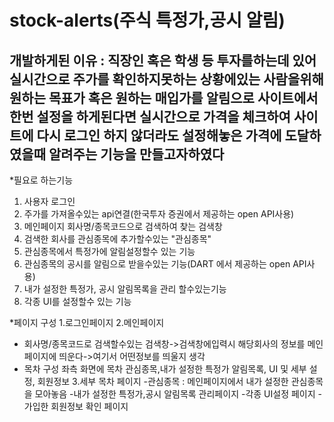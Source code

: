 # stock-alerts(주식 특정가,공시 알림)
## 개발하게된 이유 : 직장인 혹은 학생 등 투자를하는데 있어 실시간으로 주가를 확인하지못하는 상황에있는 사람을위해 원하는 목표가 혹은 원하는 매입가를 알림으로 사이트에서 한번 설정을 하게된다면 실시간으로 가격을 체크하여 사이트에 다시 로그인 하지 않더라도 설정해놓은 가격에 도달하였을때 알려주는 기능을 만들고자하였다

*필요로 하는기능
1. 사용자 로그인
2. 주가를 가져올수있는 api연결(한국투자 증권에서 제공하는 open API사용)
3. 메인페이지 회사명/종목코드으로 검색하여 찾는 검색창
4. 검색한 회사를 관심종목에 추가할수있는 "관심종목"
5. 관심종목에서 특정가에 알림설정할수 있는 기능
6. 관심종목의 공시를 알림으로 받을수있는 기능(DART 에서 제공하는 open API사용)
7. 내가 설정한 특정가, 공시 알림목록을 관리 할수있는기능
8. 각종 UI를 설정할수 있는 기능

*페이지 구성
1.로그인페이지
2.메인페이지
- 회사명/종목코드로 검색할수있는 검색창->검색창에입력시 해당회사의 정보를 메인페이지에 띄운다->여기서 어떤정보를 띄울지 생각
- 목차 구성 좌측 화면에  목차 관심종목,내가 설정한 특정가 알림목록, UI 및 세부 설정, 회원정보
3.세부 목차 페이지
-관심종목 : 메인페이지에서 내가 설정한 관심종목을 모아놓음
-내가 설정한 특정가,공시 알림목록 관리페이지
-각종  UI설정 페이지
-가입한 회원정보 확인 페이지
